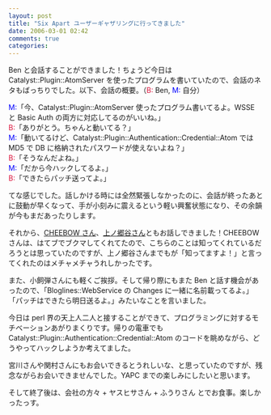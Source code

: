 ```yaml
---
layout: post
title: "Six Apart ユーザーギャザリングに行ってきました"
date: 2006-03-01 02:42
comments: true
categories: 
---
```

<p class="entryBody">
Ben と会話することができました！ちょうど今日は Catalyst::Plugin::AtomServer を使ったプログラムを書いていたので、会話のネタもばっちりでした。以下、会話の概要。（<span style="color: crimson;">B:</span> Ben, <span style="color: blue;">M:</span> 自分）
</p>

<p class="code">
<span style="color: blue;">M:</span>「今、Catalyst::Plugin::AtomServer 使ったプログラム書いてるよ。WSSE と Basic Auth の両方に対応してるのがいいね。」<br />
<span style="color: crimson;">B:</span>「ありがとう。ちゃんと動いてる？」<br />
<span style="color: blue;">M:</span>「動いてるけど、Catalyst::Plugin::Authentication::Credential::Atom では MD5 で DB に格納されたパスワードが使えないよね？」<br />
<span style="color: crimson;">B:</span>「そうなんだよね。」<br />
<span style="color: blue;">M:</span>「だから今ハックしてるよ。」<br />
<span style="color: crimson;">B:</span>「できたらパッチ送ってよ。」
</p>

<p class="entryBody">
てな感じでした。話しかける時には全然緊張しなかったのに、会話が終ったあとに鼓動が早くなって、手が小刻みに震えるという軽い興奮状態になり、その余韻が今もまだあったりします。
</p>

<p class="entryBody">
それから、<a href="http://www.lares.dti.ne.jp/~cheebow/" target="_blank">CHEEBOW さん</a>、<a href="http://hinagata.biz/" target="_blank">上ノ郷谷さん</a>ともお話しできました！CHEEBOW さんは、はてブでブクマしてくれてたので、こちらのことは知ってくれているだろうとは思っていたのですが、上ノ郷谷さんまでもが「知ってますよ！」と言ってくれたのはメチャメチャうれしかったです。
</p>

<p class="entryBody">
また、小飼弾さんにも軽くご挨拶。そして帰り際にもまた Ben と話す機会があったので、「Bloglines::WebService の Changes に一緒に名前載ってるよ。」「パッチはできたら明日送るよ。」みたいなことを言いました。
</p>

<p class="entryBody">
今日は perl 界の天上人二人と接することができて、プログラミングに対するモチベーションあがりまくりです。帰りの電車でも Catalyst::Plugin::Authentication::Credential::Atom のコードを眺めながら、どうやってハックしようか考えてました。
</p>

<p class="entryBody">
宮川さんや関村さんにもお会いできるとうれしいな、と思っていたのですが、残念ながらお会いできませんでした。YAPC までの楽しみにしたいと思います。
</p>

<p class="entryBody">
そして終了後は、会社の方々 + ヤスヒサさん + ふうりさん とでお食事。楽しかったっす。
</p>